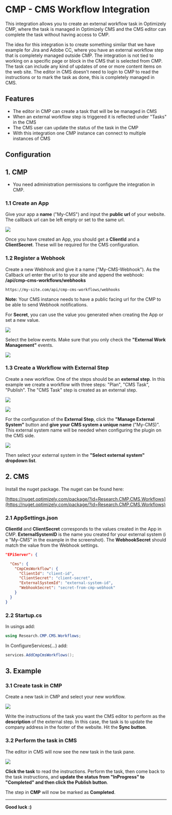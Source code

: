 # CMP - CMS Workflow Integration

This integration allows you to create an external workflow task in Optimizely CMP, where the task is managed in Optimizely CMS and the CMS editor can complete the task without having access to CMP.

The idea for this integration is to create something similar that we have example for Jira and Adobe CC, where you have an external workflow step that is completely managed outside CMP.
The integration is not tied to working on a specific page or block in the CMS that is selected from CMP. The task can include any kind of updates of one or more content items on the web site. The editor in CMS doesn't need to login to CMP to read the instructions or to mark the task as done, this is completely managed in CMS.

## Features

- The editor in CMP can create a task that will be be managed in CMS
- When an external workflow step is triggered it is reflected under "Tasks" in the CMS
- The CMS user can update the status of the task in the CMP
- With this integration one CMP instance can connect to multiple instances of CMS

## Configuration

## 1. CMP

- You need administration permissions to configure the integration in CMP.

### 1.1 Create an App

Give your app a **name** ("My-CMS") and input the **public url** of your website. The callback url can be left empty or set to the same url.

![](assets/CMP-site-settings.png)

Once you have created an App, you should get a **ClientId** and a **ClientSecret**. These will be required for the CMS configuration.

### 1.2 Register a Webhook

Create a new Webhook and give it a name ("My-CMS-Webhook"). As the Callback url enter the url to to your site and append the webhook:
**/api/cmp-cms-workflows/webhooks**

```https://my-site.com/api/cmp-cms-workflows/webhooks```

**Note:** Your CMS instance needs to have a public facing url for the CMP to be able to send Webhook notifications.

For **Secret**, you can use the value you generated when creating the App or set a new value.

![](assets/CMP-webhook-settings.png)

Select the below events. Make sure that you only check the **"External Work Management"** events.

![](assets/CMP-webhook-events.png)

### 1.3 Create a Workflow with External Step

Create a new workflow. One of the steps should be an **external step**. In this example we create a workflow with three steps: "Plan", "CMS Task", "Publish".
The "CMS Task" step is created as an external step.

![](assets/CMP-workflow-settings1.png)

![](assets/CMP-workflow-settings2.png)

For the configuration of the **External Step**, click the **"Manage External System"** button and **give your CMS system a unique name** ("My-CMS)". This external system name will be needed when configuring the plugin on the CMS side.

![](assets/CMP-workflow-external-system.png)

Then select your external system in the **"Select external system" dropdown list**.

## 2. CMS

Install the nuget package. The nuget can be found here:

[https://nuget.optimizely.com/package/?id=Research.CMP.CMS.Workflows](https://nuget.optimizely.com/package/?id=Research.CMP.CMS.Workflows)

### 2.1 AppSettings.json

**ClientId** and **ClientSecret** corresponds to the values created in the App in CMP. **ExternalSystemID** is the name you created for your external system (i e "My-CMS" in the example in the screenshot). The **WebhookSecret** should match the value from the Webhook settings.

```json
"EPiServer": {

  "Cms": {
    "CmpCmsWorkflow": {
      "ClientId": "client-id",
      "ClientSecret": "client-secret",
      "ExternalSystemId": "external-system-id",
      "WebhookSecret": "secret-from-cmp-webhook"
    }
  }
}
```

### 2.2 Startup.cs

In usings add:

```csharp
using Research.CMP.CMS.Workflows;
```

In ConfigureServices(...) add:

```csharp
services.AddCmpCmsWorkflows();
```

## 3. Example

### 3.1 Create task in CMP

Create a new task in CMP and select your new workflow.

![](assets/CMP-task-workflow.png)

Write the instructions of the task you want the CMS editor to perform as the **description** of the external step. In this case, the task is to update the company address in the footer of the website. Hit the **Sync button**.

### 3.2 Perform the task in CMS

The editor in CMS will now see the new task in the task pane.

![](assets/CMS-task-info.png)

**Click the task** to read the instructions. Perform the task, then come back to the task instructions, and **update the status from "InProgress" to "Completed" and then click the Publish button**.

The step in **CMP** will now be marked as **Completed**.

---

**Good luck :)**
